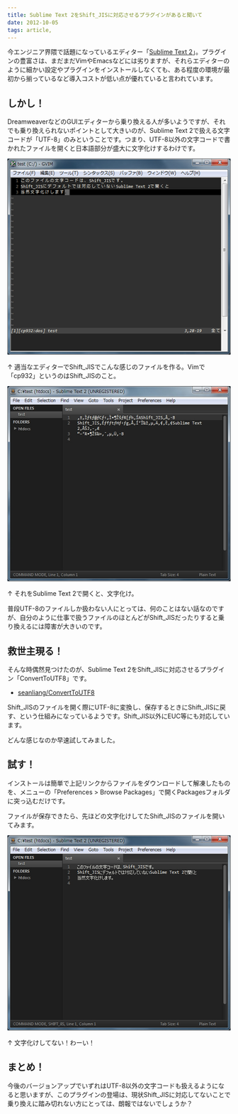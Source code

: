 ```yaml
---
title: Sublime Text 2をShift_JISに対応させるプラグインがあると聞いて
date: 2012-10-05
tags: article,
---
```

今エンジニア界隈で話題になっているエディター「<a href="http://www.sublimetext.com/" target="_blank">Sublime Text 2</a>」。プラグインの豊富さは、まだまだVimやEmacsなどには劣りますが、それらエディターのように細かい設定やプラグインをインストールしなくても、ある程度の環境が最初から揃っているなど導入コストが低い点が優れていると言われています。

<!--more-->

<h2>しかし！</h2>

DreamweaverなどのGUIエディターから乗り換える人が多いようですが、それでも乗り換えられないポイントとして大きいのが、Sublime Text 2で扱える文字コードが「UTF-8」のみということです。つまり、UTF-8以外の文字コードで書かれたファイルを開くと日本語部分が盛大に文字化けするわけです。

<img src="/img/2012/10/st2_gvim.jpg" alt="st2_gvim" width="520" height="441" />

↑ 適当なエディターでShift_JISでこんな感じのファイルを作る。Vimで「cp932」というのはShift_JISのこと。

<img src="/img/2012/10/st2_garble.jpg" alt="st2_garble" width="520" height="439" />

↑ それをSublime Text 2で開くと、文字化け。

普段UTF-8のファイルしか扱わない人にとっては、何のことはない話なのですが、自分のように仕事で扱うファイルのほとんどがShift_JISだったりすると乗り換えるには障害が大きいのです。

<h2>救世主現る！</h2>

そんな時偶然見つけたのが、Sublime Text 2をShift_JISに対応させるプラグイン「ConvertToUTF8」です。

<ul>
<li><a href="https://github.com/seanliang/ConvertToUTF8">seanliang/ConvertToUTF8</a></li>
</ul>

Shift_JISのファイルを開く際にUTF-8に変換し、保存するときにShift_JISに戻す、という仕組みになっているようです。Shift_JIS以外にEUC等にも対応しています。

どんな感じなのか早速試してみました。

<h2>試す！</h2>

インストールは簡単で上記リンクからファイルをダウンロードして解凍したものを、メニューの「Preferences > Browse Packages」で開くPackagesフォルダに突っ込むだけです。

ファイルが保存できたら、先ほどの文字化けしてたShift_JISのファイルを開いてみます。

<img src="/img/2012/10/st2_ok.jpg" alt="st2_ok" width="520" height="439" />

↑ 文字化けしてない！わーい！

<h2>まとめ！</h2>

今後のバージョンアップでいずれはUTF-8以外の文字コードも扱えるようになると思いますが、このプラグインの登場は、現状Shift_JISに対応してないことで乗り換えに踏み切れない方にとっては、朗報ではないでしょうか？